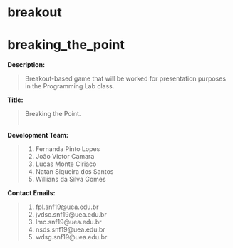 # breakout
# breaking_the_point
  
  **Description:**
  >Breakout-based game that will be worked for presentation purposes in the Programming Lab class.<br/>
  
  **Title:**
  >Breaking the Point. <br/><br/>
  
  **Development Team:** 
  ><ol>
  ><li>Fernanda Pinto Lopes
  ><li>João Victor Camara
  ><li>Lucas Monte Ciriaco
  ><li>Natan Siqueira dos Santos
  ><li>Willians da Silva Gomes
  ><ol/>

  **Contact Emails:**
  ><ol>
  ><li>fpl.snf19@uea.edu.br
  ><li>jvdsc.snf19@uea.edu.br
  ><li>lmc.snf19@uea.edu.br
  ><li>nsds.snf19@uea.edu.br
  ><li>wdsg.snf19@uea.edu.br
  ><ol/>
  
